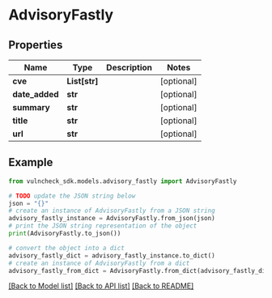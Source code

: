 # AdvisoryFastly


## Properties

Name | Type | Description | Notes
------------ | ------------- | ------------- | -------------
**cve** | **List[str]** |  | [optional] 
**date_added** | **str** |  | [optional] 
**summary** | **str** |  | [optional] 
**title** | **str** |  | [optional] 
**url** | **str** |  | [optional] 

## Example

```python
from vulncheck_sdk.models.advisory_fastly import AdvisoryFastly

# TODO update the JSON string below
json = "{}"
# create an instance of AdvisoryFastly from a JSON string
advisory_fastly_instance = AdvisoryFastly.from_json(json)
# print the JSON string representation of the object
print(AdvisoryFastly.to_json())

# convert the object into a dict
advisory_fastly_dict = advisory_fastly_instance.to_dict()
# create an instance of AdvisoryFastly from a dict
advisory_fastly_from_dict = AdvisoryFastly.from_dict(advisory_fastly_dict)
```
[[Back to Model list]](../README.md#documentation-for-models) [[Back to API list]](../README.md#documentation-for-api-endpoints) [[Back to README]](../README.md)


